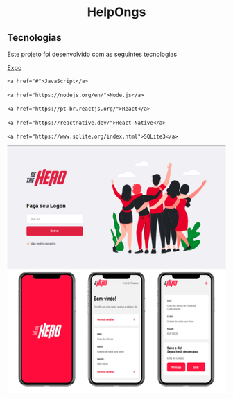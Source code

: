 <h1 align="center"> HelpOngs </h1>

<h2>Tecnologias</h2>
<p>Este projeto foi desenvolvido com as seguintes tecnologias</p>

<div>
    <a href="https://expo.io/">Expo</a>

    <a href="#">JavaScript</a>

    <a href="https://nodejs.org/en/">Node.js</a>

    <a href="https://pt-br.reactjs.org/">React</a>

    <a href="https://reactnative.dev/">React Native</a>

    <a href="https://www.sqlite.org/index.html">SQLite3</a>

</div>


<img src="/gitImages/loginScreen.png" style="max-width:100%;" alt="Login">
<img src="/gitImages/appScreens.png" style="max-width:100%;" alt="app">
